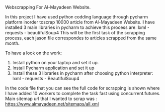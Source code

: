 Webscrapping For Al-Mayadeen Website.

In this project I have used python codding language through pycharm platform inorder toscrap 10000 article from Al-Mayadeen Website.
I have installed 3 main libraries in pycharm to achieve this process are: lxml - requests - beautifulSoup4 
This will be the first task of the scrapping process, each jason file correspondes to articles scrapped from the same month.

To have a look on the work:
1. Install python on your laptop and set it up.
2. Install Pycharm application and set it up
3. Install these 3 libraries in pycharm after choosing python interpreter: lxml - requests - BeautifulSoup4

In the code file that you can see the full code for scrapping is shown where I have added 10 workers to complete the task fast using concurrent.futures.
Main sitemap url that I wanted to scrap was : https://www.almayadeen.net/sitemaps/all.xml

